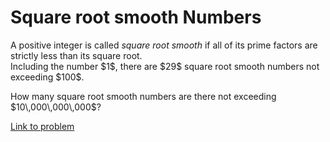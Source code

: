 # Square root smooth Numbers

<p>
A positive integer is called <i>square root smooth</i> if all of its prime factors are strictly less than its square root.<br />
Including the number $1$, there are $29$ square root smooth numbers not exceeding $100$.
</p>
<p>
How many square root smooth numbers are there not exceeding $10\,000\,000\,000$?</p>

[Link to problem](https://projecteuler.net/problem=668)
